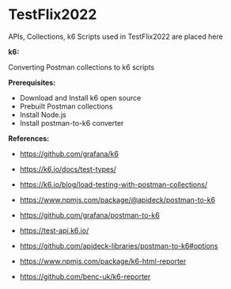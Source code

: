 # TestFlix2022
APIs, Collections, k6 Scripts used in TestFlix2022 are placed here


**k6:**

Converting Postman collections to k6 scripts

**Prerequisites:**
* Download and Install k6 open source
* Prebuilt Postman collections
* Install Node.js
* Install postman-to-k6 converter


**References:**

* https://github.com/grafana/k6

* https://k6.io/docs/test-types/

* https://k6.io/blog/load-testing-with-postman-collections/

* https://www.npmjs.com/package/@apideck/postman-to-k6

* https://github.com/grafana/postman-to-k6

* https://test-api.k6.io/

* https://github.com/apideck-libraries/postman-to-k6#options

* https://www.npmjs.com/package/k6-html-reporter

* https://github.com/benc-uk/k6-reporter
